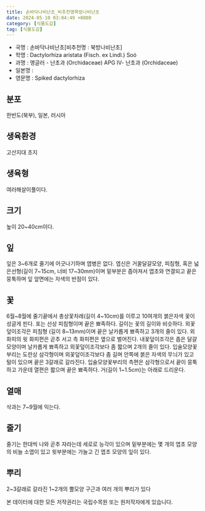 ```yaml
---
title: 손바닥나비난초_비추천명북방나비난초
date: 2024-05-10 03:04:49 +0800
category: [식물도감]
tag: [식물도감]
---
```




- 국명 : 손바닥나비난초[비추천명 : 북방나비난초]
- 학명 : Dactylorhiza aristata (Fisch. ex Lindl.) Soó
- 과명 : 앵글러 - 난초과 (Orchidaceae) APG Ⅳ- 난초과 (Orchidaceae)
- 일본명 : 
- 영문명 : Spiked dactylorhiza


## 분포
한반도(북부), 일본, 러시아
## 생육환경
고산지대 초지
## 생육형
여러해살이풀이다.
## 크기
높이 20~40cm이다.
## 잎
잎은 3~6개로 줄기에 어긋나기하며 엽병은 없다. 엽신은 거꿀달걀모양, 피침형, 혹은 넓은선형(길이 7~15cm, 너비 17~30mm)이며 밑부분은 좁아져서 엽초와 연결되고 끝은 뭉툭하며 잎 앞면에는 자색의 반점이 있다.
## 꽃
6월~8월에 줄기끝에서 총상꽃차례(길이 4~10cm)를 이루고 10여개의 붉은자색 꽃이 성글게 핀다. 포는 선상 피침형이며 끝은 뾰족하다. 길이는 꽃의 길이와 비슷하다. 외꽃덮이조각은 피침형 (길이 8~13mm)이며 끝은 날카롭게 뾰족하고 3개의 줄이 있다. 외화피의 윗 화피편은 곧추 서고 측 화피편은 옆으로 벌어진다. 내꽃덮이조각은 좁은 달걀모양이며 날카롭게 뾰족하고 외꽃덮이조각보다 좀 짧으며 2개의 줄이 있다. 입술모양꽃부리는 도란상 삼각형이며 외꽃덮이조각보다 좀 길며 안쪽에 붉은 자색의 무늬가 있고 털이 있으며 끝은 3갈래로 갈라진다. 입술모양꽃부리의 측편은 삼각형으로서 끝이 뭉툭하고 가운데 열편은 짧으며 끝은 뾰족하다. 거(길이 1~1.5cm)는 아래로 드리운다.
## 열매
삭과는 7~9월에 익는다.
## 줄기
줄기는 한대씩 나와 곧추 자라는데 세로로 능각이 있으며 밑부분에는 몇 개의 엽초 모양의 비늘 소엽이 있고 윗부분에는 가늘고 긴 엽초 모양의 잎이 있다. 
## 뿌리
2~3갈래로 갈라진 1~2개의 뿔모양 구근과 여러 개의 뿌리가 있다






본 데이터에 대한 모든 저작권리는 국립수목원 또는 원저작자에게 있습니다.
